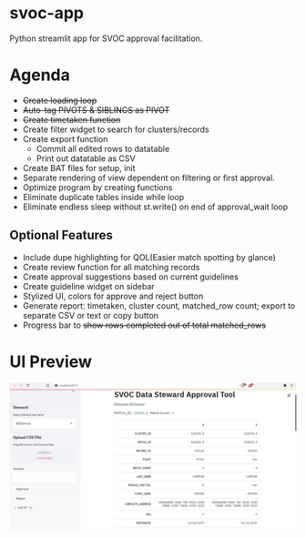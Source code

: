 # svoc-app
Python streamlit app for SVOC approval facilitation. 

# Agenda
* ~~Create loading loop~~
* ~~Auto-tag PIVOTS & SIBLINGS as PIVOT~~
* ~~Create timetaken function~~
* Create filter widget to search for clusters/records
* Create export function
    * Commit all edited rows to datatable
    * Print out datatable as CSV
* Create BAT files for setup, init
* Separate rendering of view dependent on filtering or first approval.
* Optimize program by creating functions
* Eliminate duplicate tables inside while loop
* Eliminate endless sleep without st.write() on end of approval_wait loop

## Optional Features
* Include dupe highlighting for QOL(Easier match spotting by glance)
* Create review function for all matching records
* Create approval suggestions based on current guidelines
* Create guideline widget on sidebar
* Stylized UI, colors for approve and reject button
* Generate report: timetaken, cluster count, matched_row count; export to separate CSV or text or copy button
* Progress bar to ~~show rows completed out of total matched_rows~~

# UI Preview
![](img/Approval_UI.15.JPG)
